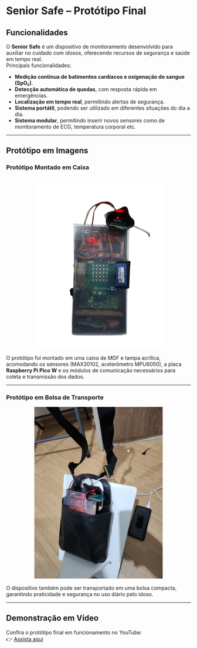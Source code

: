 # Senior Safe – Protótipo Final

## Funcionalidades
O **Senior Safe** é um dispositivo de monitoramento desenvolvido para auxiliar no cuidado com idosos, oferecendo recursos de segurança e saúde em tempo real.  
Principais funcionalidades:  

- **Medição contínua de batimentos cardíacos e oxigenação do sangue (SpO₂)**.  
- **Detecção automática de quedas**, com resposta rápida em emergências.  
- **Localização em tempo real**, permitindo alertas de segurança.  
- **Sistema portátil**, podendo ser utilizado em diferentes situações do dia a dia.  
- **Sistema modular**, permitindo inserir novos sensores como de monitoramento de ECG, temperatura corporal etc.

---

## Protótipo em Imagens

### Protótipo Montado em Caixa
<p align="center">
  <img src="prototipo_caixa.png" width="350"/>
</p>

O protótipo foi montado em uma caixa de MDF e tampa acrílica, acomodando os sensores (MAX30102, acelerômetro MPU6050), a placa **Raspberry Pi Pico W** e os módulos de comunicação necessários para coleta e transmissão dos dados.

---

### Protótipo em Bolsa de Transporte
<p align="center">
  <img src="prototipo_bolsa.jpg" width="350"/>
</p>

O dispositivo também pode ser transportado em uma bolsa compacta, garantindo praticidade e segurança no uso diário pelo idoso.

---

## Demonstração em Vídeo
Confira o protótipo final em funcionamento no YouTube:  
👉 [Assista aqui](https://youtu.be/y2sHpiiRImA)
